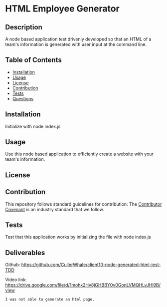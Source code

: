
  # HTML Employee Generator
  
  ## Description
 A node based application test drivenly developed so that an HTML of a team's information is generated with user input at the command line. 
  
  ## Table of Contents
  - [Installation](#installation)
  - [Usage](#usage)
  - [License](#license)
  - [Contribution](#contribution)
  - [Tests](#tests)
  - [Questions](#questions)
  
  ## Installation 
  Initialize with node index.js
  
  
  ## Usage
  Use this node based application to efficiently create a website with your team's information. 
  
  ## License
  
  
  ## Contribution
  This repository follows standard guidelines for contribution:
  The [Contributor Covenant](https://www.contributor-covenant.org/) is an industry standard that we follow. 
  
  ## Tests
  Test that this application works by initializing the file with node index.js
  
  ## Deliverables
  Github: https://github.com/CullerWhale/client10-node-generated-html-jest-TDD
  
    

  Video link: 
    https://drive.google.com/file/d/1mohx2Hv8jGHBBY0v0GonLVMQHLvJHl9B/view
    
    I was not able to generate an html page. 

  
